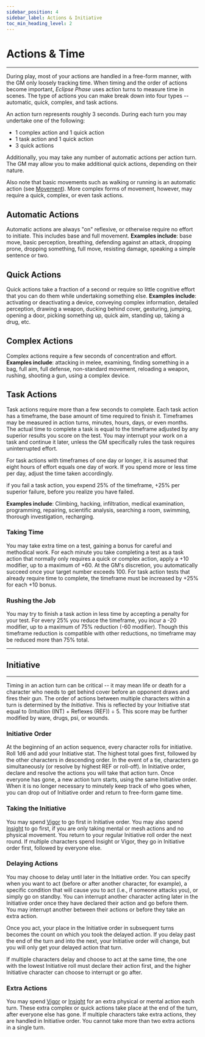 ```yaml
---
sidebar_position: 4
sidebar_label: Actions & Initiative
toc_min_heading_level: 2
---
```


# Actions & Time
---
During play, most of your actions are handled in a free-form manner, with the GM only loosely tracking time.  When timing and the order of actions become important, *Eclipse Phase* uses action turns to measure time in scenes.  The type of actions you can make break down into four types -- automatic, quick, complex, and task actions.

An action turn represents roughly 3 seconds.  During each turn you may undertake one of the following:

- 1 complex action and 1 quick action
- 1 task action and 1 quick action
- 3 quick actions

Additionally, you may take any number of automatic actions per action turn.  The GM may allow you to make additional quick actions, depending on their nature.

Also note that basic movements such as walking or running is an automatic action (see [Movement](Action%20&%20Combat/movement.md#movement)).  More complex forms of movement, however, may require a quick, complex, or even task actions.

## Automatic Actions
Automatic actions are always "on" reflexive, or otherwise require no effort to initiate.  This includes base and full movement.  **Examples include**: base move, basic perception, breathing, defending against an attack, dropping prone, dropping something, full move, resisting damage, speaking a simple sentence or two.

## Quick Actions
Quick actions take a fraction of a second or require so little cognitive effort that you can do them while undertaking something else.  **Examples include**: activating or deactivating a device, conveying complex information, detailed perception, drawing a weapon, ducking behind cover, gesturing, jumping, opening a door, picking something up, quick aim, standing up, taking a drug, etc.

## Complex Actions
Complex actions require a few seconds of concentration and effort.  **Examples include**: attacking in melee, examining, finding something in a bag, full aim, full defense, non-standard movement, reloading a weapon, rushing, shooting a gun, using a complex device.

## Task Actions
Task actions require more than a few seconds to complete.  Each task action has a timeframe, the base amount of time required to finish it.  Timeframes may be measured in action turns, minutes, hours, days, or even months.  The actual time to complete a task is equal to the timeframe adjusted by any superior results you score on the test.  You may interrupt your work on a task and continue it later, unless the GM specifically rules the task requires uninterrupted effort.

For task actions with timeframes of one day or longer, it is assumed that eight hours of effort equals one day of work.  If you spend more or less time per day, adjust the time taken accordingly.

if you fail a task action, you expend 25% of the timeframe, +25% per superior failure, before you realize you have failed.

**Examples include**: Climbing, hacking, infiltration, medical examination, programming, repairing, scientific analysis, searching a room, swimming, thorough investigation, recharging.

### Taking Time
You may take extra time on a test, gaining a bonus for careful and methodical work.  For each minute you take completing a test as a task action that normally only requires a quick or complex action, apply a +10 modifier, up to a maximum of +60.  At the GM's discretion, you automatically succeed once your target number exceeds 100.  For task action tests that already require time to complete, the timeframe must be increased by +25% for each +10 bonus.

### Rushing the Job
You may try to finish a task action in less time by accepting a penalty for your test.  For every 25% you reduce the timeframe, you incur a -20 modifier, up to a maximum of 75% reduction (-60 modifier).  Though this timeframe reduction is compatible with other reductions, no timeframe may be reduced more than 75% total.

---
## Initiative
---
Timing in an action turn can be critical -- it may mean life or death for a character who needs to get behind cover before an opponent draws and fires their gun.  The order of actions between multiple characters within a turn is determined by the *Initiative*.  This is reflected by your Initiative stat equal to (Intuition (INT) $+$ Reflexes (REF)) $\div$ 5.  This score may be further modified by ware, drugs, psi, or wounds.

### Initiative Order
At the beginning of an action sequence, every character rolls for initiative.  Roll 1d6 and add your Initiative stat.  The highest total goes first, followed by the other characters in descending order.  In the event of a tie, characters go simultaneously (or resolve by highest REF or roll-off).  In Initiative order, declare and resolve the actions you will take that action turn.  Once everyone has gone, a new action turn starts, using the same Initiative order.  When it is no longer necessary to minutely keep track of who goes when, you can drop out of Initiative order and return to free-form game time.

### Taking the Initiative
You may spend [Vigor](Pools.md#vigor) to go first in Initiative order.  You may also spend [Insight](Pools.md#insight) to go first, if you are only taking mental or mesh actions and no physical movement.  You return to your regular Initiative roll order the next round.  If multiple characters spend Insight or Vigor, they go in Initiative order first, followed by everyone else.

### Delaying Actions
You may choose to delay until later in the Initiative order.  You can specify when you want to act (before or after another character, for example), a specific condition that will cause you to act (i.e., if someone attacks you), or simply go on standby.  You can interrupt another character acting later in the Initiative order once they have declared their action and go before them.  You may interrupt another between their actions or before they take an extra action.

Once you act, your place in the Initiative order in subsequent turns becomes the count on which you took the delayed action.  If you delay past the end of the turn and into the next, your Initiative order will change, but you will only get your delayed action that turn.

If multiple characters delay and choose to act at the same time, the one with the lowest Initiative roll must declare their action first, and the higher Initiative character can choose to interrupt or go after.

### Extra Actions
You may spend [Vigor](Pools.md#vigor) or [Insight](Pools.md#insight) for an extra physical or mental action each turn.  These extra complex or quick actions take place at the end of the turn, after everyone else has gone.  If multiple characters take extra actions, they are handled in Initiative order.  You cannot take more than two extra actions in a single turn.